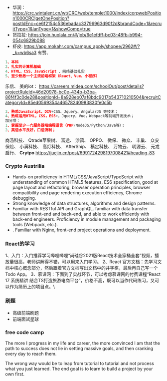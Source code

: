- 华润： https://crc.wintalent.cn/wt/CRC/web/templet1000/index/corpwebPosition1000CRC!getOnePosition?postIdEnc=ce6f2154c536ebadac33796963d90f2d&brandCode=1&recruitType=1&lanType=1&showComp=true 
- 货拉拉: https://join.huolala.cn/#/job/6e1efdff-bc03-48fb-b994-054c6829b088
- 虾皮: https://app.mokahr.com/campus_apply/shopee/2962#/?_k=wb6sa3
有赞、
```js
1、本科
2、扎实的计算机基础
4、HTML、CSS、JavaScript 、网络基础扎实
5、至少熟悉一个主流前端框架（React、Vue、小程序）
```
乐信、
美的iot： https://careers.midea.com/schoolOut/post/details?projectRuleId=46d20978-bc0e-434b-b3ba-86f4f3c0de28&positionId=8a928eb07af8bdc9017b543710210504&recruitCategoryId=85ed0569354a46578240983830fe0c5b
```js
3、熟悉JavaScript、DIV+CSS、Jquery、AngularJS 等技术； 
4、熟练运用HTML，CSS，ES5+，Jquery，Vue，Webpack等前端开发技术；
加分项：
1、掌握至少一门服务器端编程语言（PHP/NodeJS/Python/Java等）；
2、英语水平良好，口语流利；
```
商汤科技、
Qtrade苹果树、
富途、
涂鸦、
OPPO、
微保、
微众、
丰巢、
众安保险、
小满科技、
高灯科技、
AfterShip、
稿定科技、
万物云、
明源云、
元戎启行、
**Crytpo** 
https://juejin.cn/post/6991724298197008421#heading-83

### Crypto Austrilia
- Hands-on proficiency in HTML/CSS/JavaScript/TypeScript with understanding of common HTML5 features, ES6 specification, good at page layout and refactoring, browser operation principles, browser compatibility and page rendering execution efficiency, Chrome debugging.
- Strong knowledge of data structures, algorithms and design patterns.
- Familiar with RESTful API and GraphQL. familiar with data transfer between front-end and back-end, and able to work efficiently with back-end engineers.
Proficiency in module management and packaging tools (Webpack, etc.).
- . Familiar with Nginx, front-end project operations and deployment.


### React的学习
1、入门：入门推荐学习哔哩哔哩“尚硅谷2021版React技术全家桶全套”视频，播放量很高，老师讲解得不错，可以用来入门学习。
2、React 官方文档：先学习文档中核心概念部分，然后跟着官方文档写出文档中的井字棋，最后再自己写一个 Todo App。
3、慕课网：下面到了实战环节，可以考虑慕课网的付费课程“React 17 系统精讲 结合TS打造旅游电商平台”，价格不高，既可以当作代码练习，又可以作为简历上的项目点。\

### 刷题
- 高级前端刷题
- 前端面试星球

### free code camp
The more I progress in my life and career, the more convinced I am that the path to success does not lie in setting massive goals, and then cranking every day to reach them.

The wrong way would be to leap from tutorial to tutorial and not process what you just learned. 
The end goal is to learn to build a project by your own first.